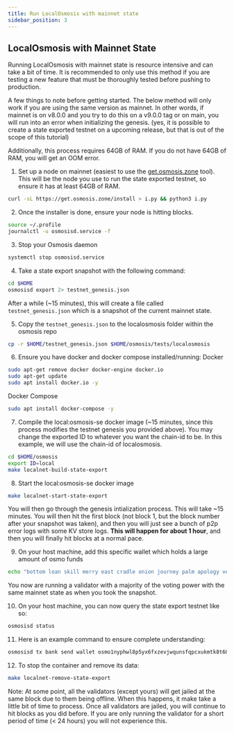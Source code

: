```yaml
---
title: Run LocalOsmosis with mainnet state
sidebar_position: 3
---
```

## LocalOsmosis with Mainnet State

Running LocalOsmosis with mainnet state is resource intensive and can take a bit of time. It is recommended to only use this method if you are testing a new feature that must be thoroughly tested before pushing to production.

A few things to note before getting started. The below method will only work if you are using the same version as mainnet. In other words, if mainnet is on v8.0.0 and you try to do this on a v9.0.0 tag or on main, you will run into an error when initializing the genesis. (yes, it is possible to create a state exported testnet on a upcoming release, but that is out of the scope of this tutorial)

Additionally, this process requires 64GB of RAM. If you do not have 64GB of RAM, you will get an OOM error.

1. Set up a node on mainnet (easiest to use the [get.osmosis.zone](https://get.osmosis.zone) tool). This will be the node you use to run the state exported testnet, so ensure it has at least 64GB of RAM.

```sh
curl -sL https://get.osmosis.zone/install > i.py && python3 i.py
```

2. Once the installer is done, ensure your node is hitting blocks.

```sh
source ~/.profile
journalctl -u osmosisd.service -f
```

3. Stop your Osmosis daemon

```sh
systemctl stop osmosisd.service
```

4. Take a state export snapshot with the following command:

```sh
cd $HOME
osmosisd export 2> testnet_genesis.json
```

After a while (~15 minutes), this will create a file called `testnet_genesis.json` which is a snapshot of the current mainnet state.

5. Copy the `testnet_genesis.json` to the localosmosis folder within the osmosis repo

```sh
cp -r $HOME/testnet_genesis.json $HOME/osmosis/tests/localosmosis
```

6. Ensure you have docker and docker compose installed/running:
Docker

```sh
sudo apt-get remove docker docker-engine docker.io
sudo apt-get update
sudo apt install docker.io -y
```

Docker Compose

```sh
sudo apt install docker-compose -y
```

7. Compile the local:osmosis-se docker image (~15 minutes, since this process modifies the testnet genesis you provided above). You may change the exported ID to whatever you want the chain-id to be. In this example, we will use the chain-id of localosmosis.

```sh
cd $HOME/osmosis
export ID=local
make localnet-build-state-export
```

8. Start the local:osmosis-se docker image

```sh
make localnet-start-state-export
```

You will then go through the genesis intialization process. This will take ~15 minutes. You will then hit the first block (not block 1, but the block number after your snapshot was taken), and then you will just see a bunch of p2p error logs with some KV store logs. **This will happen for about 1 hour**, and then you will finally hit blocks at a normal pace.

9. On your host machine, add this specific wallet which holds a large amount of osmo funds

```sh
echo "bottom loan skill merry east cradle onion journey palm apology verb edit desert impose absurd oil bubble sweet glove shallow size build burst effort" | osmosisd keys add wallet --recover --keyring-backend test
```

You now are running a validator with a majority of the voting power with the same mainnet state as when you took the snapshot.

10. On your host machine, you can now query the state export testnet like so:

```sh
osmosisd status
```

11. Here is an example command to ensure complete understanding:

```sh
osmosisd tx bank send wallet osmo1nyphwl8p5yx6fxzevjwqunsfqpcxukmtk8t60m 10000000uosmo --chain-id testing1 --keyring-backend test
```

12. To stop the container and remove its data:

```sh
make localnet-remove-state-export
```

Note: At some point, all the validators (except yours) will get jailed at the same block due to them being offline. When this happens, it make take a little bit of time to process. Once all validators are jailed, you will continue to hit blocks as you did before. If you are only running the validator for a short period of time (< 24 hours) you will not experience this.